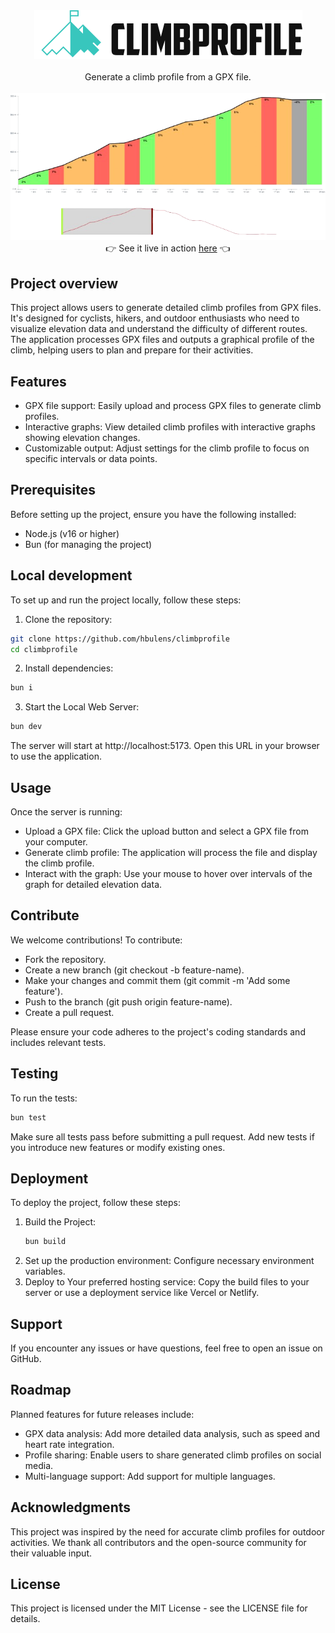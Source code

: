 <div align="center">
<img src="assets/logo.png" /> 
</div> 
<br/> 

<div align="center">
Generate a climb profile from a GPX file. 
</div> 
<br /> 
<img src="assets/screenshot.png" />

<br/>
<div align="center">
👉 See it live in action <a href="https://hbulens.github.io/climbprofile/
" target="_blank">here</a> 👈 
</div> 

## Project overview

This project allows users to generate detailed climb profiles from GPX files. It's designed for cyclists, hikers, and outdoor enthusiasts who need to visualize elevation data and understand the difficulty of different routes. The application processes GPX files and outputs a graphical profile of the climb, helping users to plan and prepare for their activities.

## Features

- GPX file support: Easily upload and process GPX files to generate climb profiles.
- Interactive graphs: View detailed climb profiles with interactive graphs showing elevation changes.
- Customizable output: Adjust settings for the climb profile to focus on specific intervals or data points.

## Prerequisites

Before setting up the project, ensure you have the following installed:

- Node.js (v16 or higher)
- Bun (for managing the project)

## Local development

To set up and run the project locally, follow these steps:

1. Clone the repository:

``` bash
git clone https://github.com/hbulens/climbprofile
cd climbprofile
```

2. Install dependencies:

```bash
bun i
```

3. Start the Local Web Server:

```bash
bun dev
```

The server will start at http://localhost:5173. 
Open this URL in your browser to use the application.

## Usage

Once the server is running:

- Upload a GPX file: Click the upload button and select a GPX file from your computer.
- Generate climb profile: The application will process the file and display the climb profile.
- Interact with the graph: Use your mouse to hover over intervals of the graph for detailed elevation data.

## Contribute

We welcome contributions! To contribute:

- Fork the repository.
- Create a new branch (git checkout -b feature-name).
- Make your changes and commit them (git commit -m 'Add some feature').
- Push to the branch (git push origin feature-name).
- Create a pull request.

Please ensure your code adheres to the project's coding standards and includes relevant tests.

## Testing

To run the tests:

```bash
bun test
```

Make sure all tests pass before submitting a pull request. Add new tests if you introduce new features or modify existing ones.

## Deployment

To deploy the project, follow these steps:

1. Build the Project:
    ```bash
    bun build
    ```
2. Set up the production environment: Configure necessary environment variables.
3. Deploy to Your preferred hosting service: Copy the build files to your server or use a deployment service like Vercel or Netlify.

## Support

If you encounter any issues or have questions, feel free to open an issue on GitHub.

## Roadmap

Planned features for future releases include:

- GPX data analysis: Add more detailed data analysis, such as speed and heart rate integration.
- Profile sharing: Enable users to share generated climb profiles on social media.
- Multi-language support: Add support for multiple languages.

## Acknowledgments

This project was inspired by the need for accurate climb profiles for outdoor activities. We thank all contributors and the open-source community for their valuable input.

## License

This project is licensed under the MIT License - see the LICENSE file for details.